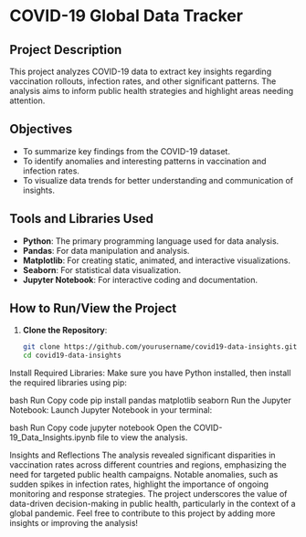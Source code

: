 
# COVID-19 Global Data Tracker

## Project Description
This project analyzes COVID-19 data to extract key insights regarding vaccination rollouts, infection rates, and other significant patterns. The analysis aims to inform public health strategies and highlight areas needing attention.

## Objectives
- To summarize key findings from the COVID-19 dataset.
- To identify anomalies and interesting patterns in vaccination and infection rates.
- To visualize data trends for better understanding and communication of insights.

## Tools and Libraries Used
- **Python**: The primary programming language used for data analysis.
- **Pandas**: For data manipulation and analysis.
- **Matplotlib**: For creating static, animated, and interactive visualizations.
- **Seaborn**: For statistical data visualization.
- **Jupyter Notebook**: For interactive coding and documentation.

## How to Run/View the Project
1. **Clone the Repository**:
   ```bash
   git clone https://github.com/yourusername/covid19-data-insights.git
   cd covid19-data-insights
Install Required Libraries: Make sure you have Python installed, then install the required libraries using pip:

bash
Run
Copy code
pip install pandas matplotlib seaborn
Run the Jupyter Notebook: Launch Jupyter Notebook in your terminal:

bash
Run
Copy code
jupyter notebook
Open the COVID-19_Data_Insights.ipynb file to view the analysis.

Insights and Reflections
The analysis revealed significant disparities in vaccination rates across different countries and regions, emphasizing the need for targeted public health campaigns.
Notable anomalies, such as sudden spikes in infection rates, highlight the importance of ongoing monitoring and response strategies.
The project underscores the value of data-driven decision-making in public health, particularly in the context of a global pandemic.
Feel free to contribute to this project by adding more insights or improving the analysis!
